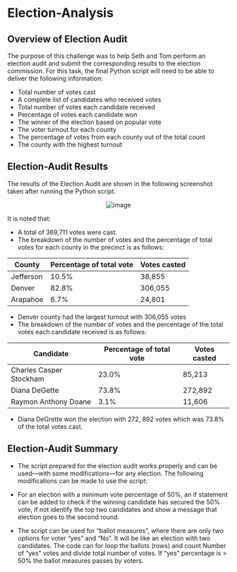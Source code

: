 # Election-Analysis
## Overview of Election Audit

The purpose of this challenge was to help Seth and Tom perform an election audit and submit the corresponding results to the election commission. 
For this task, the final Python script will need to be able to deliver the following information: 
* Total number of votes cast
* A complete list of candidates who received votes
* Total number of votes each candidate received 
* Percentage of votes each candidate won 
* The winner of the election based on popular vote
* The voter turnout for each county
* The percentage of votes from each county out of the total count
* The county with the highest turnout


## Election-Audit Results

The results of the Election Audit are shown in the following screenshot taken after running the Python script. 

<div align="center"> 
  
![image](https://user-images.githubusercontent.com/103223944/166127759-acb6aaab-f1c8-4622-8306-63ad30ee55ab.png)
  
<div align="left"> 

It is noted that:
* A total of 369,711 votes were cast. 
* The breakdown of the number of votes and the percentage of total votes for each county in the precinct is as follows:

<div align="center"> 
  
County	|Percentage of total vote|Votes casted
----|----|----
|Jefferson|10.5%|38,855
|Denver|82.8%|306,055
|Arapahoe|6.7%| 24,801
  
 <div align="left"> 

* Denver county had the largest turnout with 306,055 votes
* The breakdown of the number of votes and the percentage of the total votes each candidate received is as follows:

<div align="center"> 
   
|Candidate	|Percentage of total vote	|Votes casted
---|---|---
|Charles Casper Stockham|	23.0%|	85,213
|Diana DeGette|		73.8%	|272,892
|Raymon Anthony Doane	|3.1%	|11,606

<div align="left"> 

* Diana DeGrette won the election with 272, 892 votes which was 73.8% of the total votes cast. 
## Election-Audit Summary
* The script prepared for the election audit works properly and can be used—with some modifications—for any election. The following modifications can be made to use the script:

* For an election with a minimum vote percentage of 50%, an if statement can be added to check if the winning candidate has secured the 50% vote, if not identify the top two candidates and show a message that election goes to the second round.

* The script can be used for “ballot measures”, where there are only two options for voter “yes” and “No”. It will be like an election with two candidates. The code can for loop the ballots (rows) and count Number of “yes” votes and divide total number of votes. If “yes” percentage is > 50% the ballot measures passes by voters. 
